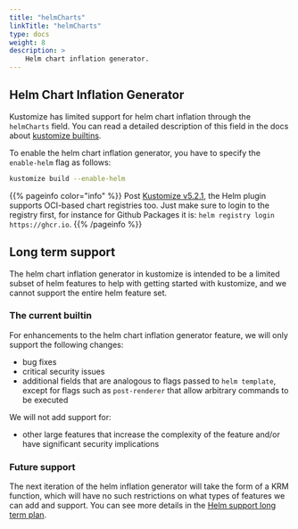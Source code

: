 ```yaml
---
title: "helmCharts"
linkTitle: "helmCharts"
type: docs
weight: 8
description: >
    Helm chart inflation generator.
---
```


[kustomize builtins]: https://kubectl.docs.kubernetes.io/references/kustomize/builtins/#_helmchartinflationgenerator_
[Helm support long term plan]: https://github.com/kubernetes-sigs/kustomize/issues/4401
[Kustomize v5.2.1]: https://github.com/kubernetes-sigs/kustomize/pull/5167#issuecomment-1771738256

## Helm Chart Inflation Generator

Kustomize has limited support for helm chart inflation through the `helmCharts` field.
You can read a detailed description of this field in the docs about [kustomize builtins].

To enable the helm chart inflation generator, you have to specify the `enable-helm` flag as follows:

```sh
kustomize build --enable-helm
```

{{% pageinfo color="info" %}}
Post [Kustomize v5.2.1], the Helm plugin supports OCI-based chart registries too. Just make sure to login to the registry first, for instance for Github Packages it is: `helm registry login https://ghcr.io`.
{{% /pageinfo %}}

## Long term support

The helm chart inflation generator in kustomize is intended to be a limited subset of helm features to help with
getting started with kustomize, and we cannot support the entire helm feature set.

### The current builtin
For enhancements to the helm chart inflation generator feature, we will only support the following changes:

- bug fixes
- critical security issues
- additional fields that are analogous to flags passed to `helm template`, except for flags such as `post-renderer`
  that allow arbitrary commands to be executed

We will not add support for:

- other large features that increase the complexity of the feature and/or have significant security implications

### Future support
The next iteration of the helm inflation generator will take the form of a KRM function, which will have
no such restrictions on what types of features we can add and support. You can see more details in
the [Helm support long term plan].
